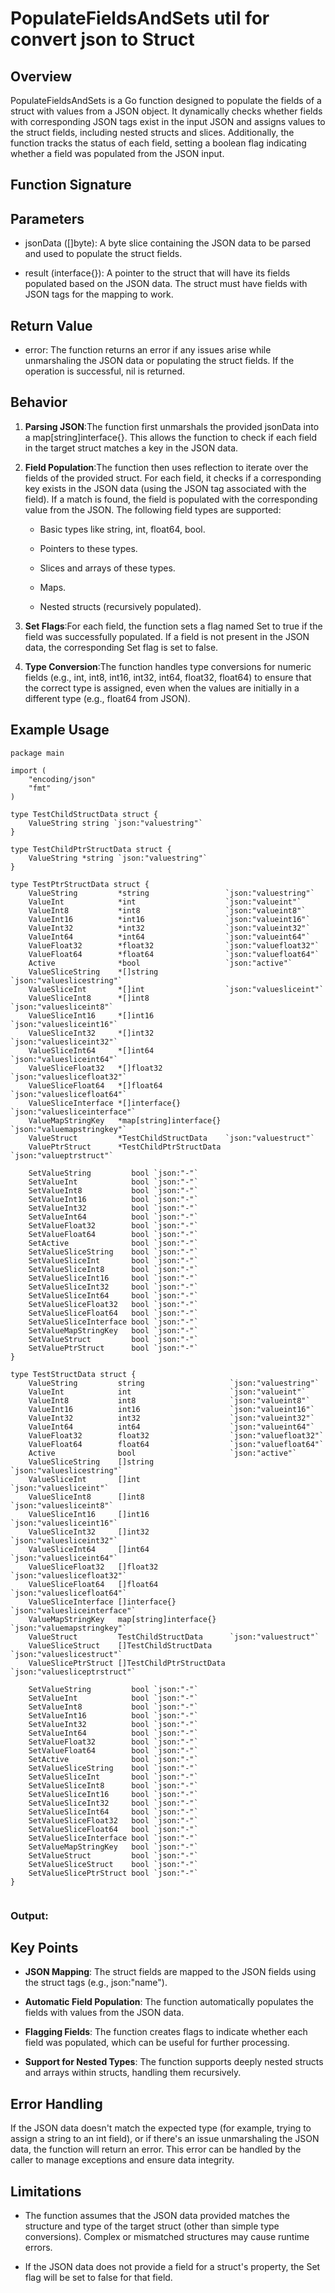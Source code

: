 PopulateFieldsAndSets util for convert json to Struct
=====================

Overview
--------

PopulateFieldsAndSets is a Go function designed to populate the fields of a struct with values from a JSON object. It dynamically checks whether fields with corresponding JSON tags exist in the input JSON and assigns values to the struct fields, including nested structs and slices. Additionally, the function tracks the status of each field, setting a boolean flag indicating whether a field was populated from the JSON input.

Function Signature
------------------

Parameters
----------

*   jsonData (\[\]byte): A byte slice containing the JSON data to be parsed and used to populate the struct fields.
    
*   result (interface{}): A pointer to the struct that will have its fields populated based on the JSON data. The struct must have fields with JSON tags for the mapping to work.
    

Return Value
------------

*   error: The function returns an error if any issues arise while unmarshaling the JSON data or populating the struct fields. If the operation is successful, nil is returned.
    

Behavior
--------

1.  **Parsing JSON**:The function first unmarshals the provided jsonData into a map\[string\]interface{}. This allows the function to check if each field in the target struct matches a key in the JSON data.
    
2.  **Field Population**:The function then uses reflection to iterate over the fields of the provided struct. For each field, it checks if a corresponding key exists in the JSON data (using the JSON tag associated with the field). If a match is found, the field is populated with the corresponding value from the JSON. The following field types are supported:
    
    *   Basic types like string, int, float64, bool.
        
    *   Pointers to these types.
        
    *   Slices and arrays of these types.
        
    *   Maps.
        
    *   Nested structs (recursively populated).
        
3.  **Set Flags**:For each field, the function sets a flag named Set to true if the field was successfully populated. If a field is not present in the JSON data, the corresponding Set flag is set to false.
    
4.  **Type Conversion**:The function handles type conversions for numeric fields (e.g., int, int8, int16, int32, int64, float32, float64) to ensure that the correct type is assigned, even when the values are initially in a different type (e.g., float64 from JSON).
    

Example Usage
-------------
```
package main

import (
	"encoding/json"
	"fmt"
)

type TestChildStructData struct {
	ValueString string `json:"valuestring"`
}

type TestChildPtrStructData struct {
	ValueString *string `json:"valuestring"`
}

type TestPtrStructData struct {
	ValueString         *string                 `json:"valuestring"`
	ValueInt            *int                    `json:"valueint"`
	ValueInt8           *int8                   `json:"valueint8"`
	ValueInt16          *int16                  `json:"valueint16"`
	ValueInt32          *int32                  `json:"valueint32"`
	ValueInt64          *int64                  `json:"valueint64"`
	ValueFloat32        *float32                `json:"valuefloat32"`
	ValueFloat64        *float64                `json:"valuefloat64"`
	Active              *bool                   `json:"active"`
	ValueSliceString    *[]string               `json:"valueslicestring"`
	ValueSliceInt       *[]int                  `json:"valuesliceint"`
	ValueSliceInt8      *[]int8                 `json:"valuesliceint8"`
	ValueSliceInt16     *[]int16                `json:"valuesliceint16"`
	ValueSliceInt32     *[]int32                `json:"valuesliceint32"`
	ValueSliceInt64     *[]int64                `json:"valuesliceint64"`
	ValueSliceFloat32   *[]float32              `json:"valueslicefloat32"`
	ValueSliceFloat64   *[]float64              `json:"valueslicefloat64"`
	ValueSliceInterface *[]interface{}          `json:"valuesliceinterface"`
	ValueMapStringKey   *map[string]interface{} `json:"valuemapstringkey"`
	ValueStruct         *TestChildStructData    `json:"valuestruct"`
	ValuePtrStruct      *TestChildPtrStructData `json:"valueptrstruct"`

	SetValueString         bool `json:"-"`
	SetValueInt            bool `json:"-"`
	SetValueInt8           bool `json:"-"`
	SetValueInt16          bool `json:"-"`
	SetValueInt32          bool `json:"-"`
	SetValueInt64          bool `json:"-"`
	SetValueFloat32        bool `json:"-"`
	SetValueFloat64        bool `json:"-"`
	SetActive              bool `json:"-"`
	SetValueSliceString    bool `json:"-"`
	SetValueSliceInt       bool `json:"-"`
	SetValueSliceInt8      bool `json:"-"`
	SetValueSliceInt16     bool `json:"-"`
	SetValueSliceInt32     bool `json:"-"`
	SetValueSliceInt64     bool `json:"-"`
	SetValueSliceFloat32   bool `json:"-"`
	SetValueSliceFloat64   bool `json:"-"`
	SetValueSliceInterface bool `json:"-"`
	SetValueMapStringKey   bool `json:"-"`
	SetValueStruct         bool `json:"-"`
	SetValuePtrStruct      bool `json:"-"`
}

type TestStructData struct {
	ValueString         string                   `json:"valuestring"`
	ValueInt            int                      `json:"valueint"`
	ValueInt8           int8                     `json:"valueint8"`
	ValueInt16          int16                    `json:"valueint16"`
	ValueInt32          int32                    `json:"valueint32"`
	ValueInt64          int64                    `json:"valueint64"`
	ValueFloat32        float32                  `json:"valuefloat32"`
	ValueFloat64        float64                  `json:"valuefloat64"`
	Active              bool                     `json:"active"`
	ValueSliceString    []string                 `json:"valueslicestring"`
	ValueSliceInt       []int                    `json:"valuesliceint"`
	ValueSliceInt8      []int8                   `json:"valuesliceint8"`
	ValueSliceInt16     []int16                  `json:"valuesliceint16"`
	ValueSliceInt32     []int32                  `json:"valuesliceint32"`
	ValueSliceInt64     []int64                  `json:"valuesliceint64"`
	ValueSliceFloat32   []float32                `json:"valueslicefloat32"`
	ValueSliceFloat64   []float64                `json:"valueslicefloat64"`
	ValueSliceInterface []interface{}            `json:"valuesliceinterface"`
	ValueMapStringKey   map[string]interface{}   `json:"valuemapstringkey"`
	ValueStruct         TestChildStructData      `json:"valuestruct"`
	ValueSliceStruct    []TestChildStructData    `json:"valueslicestruct"`
	ValueSlicePtrStruct []TestChildPtrStructData `json:"valuesliceptrstruct"`

	SetValueString         bool `json:"-"`
	SetValueInt            bool `json:"-"`
	SetValueInt8           bool `json:"-"`
	SetValueInt16          bool `json:"-"`
	SetValueInt32          bool `json:"-"`
	SetValueInt64          bool `json:"-"`
	SetValueFloat32        bool `json:"-"`
	SetValueFloat64        bool `json:"-"`
	SetActive              bool `json:"-"`
	SetValueSliceString    bool `json:"-"`
	SetValueSliceInt       bool `json:"-"`
	SetValueSliceInt8      bool `json:"-"`
	SetValueSliceInt16     bool `json:"-"`
	SetValueSliceInt32     bool `json:"-"`
	SetValueSliceInt64     bool `json:"-"`
	SetValueSliceFloat32   bool `json:"-"`
	SetValueSliceFloat64   bool `json:"-"`
	SetValueSliceInterface bool `json:"-"`
	SetValueMapStringKey   bool `json:"-"`
	SetValueStruct         bool `json:"-"`
	SetValueSliceStruct    bool `json:"-"`
	SetValueSlicePtrStruct bool `json:"-"`
}


```

### Output:

Key Points
----------

*   **JSON Mapping**: The struct fields are mapped to the JSON fields using the struct tags (e.g., json:"name").
    
*   **Automatic Field Population**: The function automatically populates the fields with values from the JSON data.
    
*   **Flagging Fields**: The function creates flags to indicate whether each field was populated, which can be useful for further processing.
    
*   **Support for Nested Types**: The function supports deeply nested structs and arrays within structs, handling them recursively.
    

Error Handling
--------------

If the JSON data doesn't match the expected type (for example, trying to assign a string to an int field), or if there's an issue unmarshaling the JSON data, the function will return an error. This error can be handled by the caller to manage exceptions and ensure data integrity.

Limitations
-----------

*   The function assumes that the JSON data provided matches the structure and type of the target struct (other than simple type conversions). Complex or mismatched structures may cause runtime errors.
    
*   If the JSON data does not provide a field for a struct's property, the Set flag will be set to false for that field.